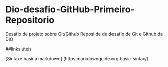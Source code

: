 # Dio-desafio-GitHub-Primeiro-Repositorio
Desafio de projeto sobre Git/Github
Reposi de    de desafio de Git e Github da DIO


##links  úteis 

[Sintaxe basica  markdown] (https:markdownguide.org.basic-sintax/)
